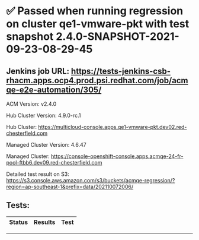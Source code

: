 # :white_check_mark: Passed when running regression on cluster qe1-vmware-pkt with test snapshot 2.4.0-SNAPSHOT-2021-09-23-08-29-45 

## Jenkins job URL: https://tests-jenkins-csb-rhacm.apps.ocp4.prod.psi.redhat.com/job/acmqe-e2e-automation/305/


ACM Version: v2.4.0

Hub Cluster Version: 4.9.0-rc.1

Hub Cluster: https://multicloud-console.apps.qe1-vmware-pkt.dev02.red-chesterfield.com

Managed Cluster Version: 4.6.47

Managed Cluster: https://console-openshift-console.apps.acmqe-24-fr-pool-ftbb6.dev09.red-chesterfield.com

Detailed test result on S3: https://s3.console.aws.amazon.com/s3/buckets/acmqe-regression/?region=ap-southeast-1&prefix=data/202110072006/

## Tests:

|Status|Results|Test|
|---|---|---|


---

